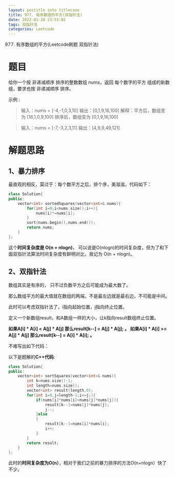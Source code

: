 ```yaml
---
layout: postitle into titlecase
title: 977. 有序数组的平方(双指针法)
date: 2022-01-28 23:51:02
tags: 双指针法
categories: Leetcode
---
```


977. 有序数组的平方(Leetcode刷题 双指针法)

# 题目


给你一个按 非递减顺序 排序的整数数组 nums，返回 每个数字的平方 组成的新数组，要求也按 非递减顺序 排序。



示例 :

> 输入：nums = [-4,-1,0,3,10]
> 输出：[0,1,9,16,100]
> 解释：平方后，数组变为 [16,1,0,9,100]
> 排序后，数组变为 [0,1,9,16,100]



> 输入：nums = [-7,-3,2,3,11]
> 输出：[4,9,9,49,121]



# 解题思路


## **1、暴力排序**

最直观的相反，莫过于：每个数平方之后，排个序，美滋滋，代码如下：

```cpp
class Solution{
public:
	vector<int> sortedSquares(vector<int>& nums){
		for(int i=0;i<nums.size();i++){
			nums[i]*=nums[i];
		}
		sort(nums.begin(),nums.end());
		return nums;
	}
};
```
这个**时间复杂度是 O(n + nlogn)**， 可以说是O(nlogn)的时间复杂度，但为了和下面双指针法算法时间复杂度有鲜明对比，我记为 O(n + nlogn)。

## 2、双指针法

数组其实是有序的， 只不过负数平方之后可能成为最大数了。

那么数组平方的最大值就在数组的两端，不是最左边就是最右边，不可能是中间。

此时可以考虑双指针法了，i指向起始位置，j指向终止位置。

定义一个新数组result，和A数组一样的大小，让k指向result数组终止位置。

**如果A[i] * A[i] < A[j] * A[j] 那么result[k--] = A[j] * A[j]; 。
如果A[i] * A[i] >= A[j] * A[j] 那么result[k--] = A[i] * A[i]; 。**

不难写出如下代码：

以下是题解的**C++代码**:

```cpp
class Solution{
public:
	vector<int> sortSquares(vector<int>& nums){
		int k=nums.size()-1;
		int length=nums.size();
		vector<int> result(length,0);
		for(int i=0,j=length-1;i<=j;){
			if(nums[i]*nums[i]<nums[j]*nums[j]){
				result[k--]=nums[j]*nums[j];
				j--;
			}else
			{
				result[k--]=nums[i]*nums[i];
				i++;
			}
		}
		return result;
	}
};
```
此时的**时间复杂度为O(n）**，相对于我们之前的暴力排序的方法O(n+nlogn）快了不少。

